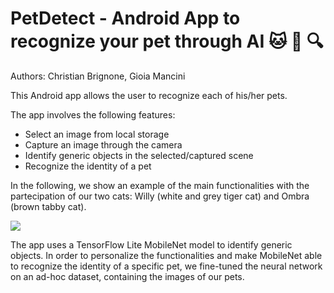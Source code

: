 # PetDetect - Android App to recognize your pet through AI :cat: :dog: :mag:
Authors: Christian Brignone, Gioia Mancini

This Android app allows the user to recognize each of his/her pets.

The app involves the following features:
* Select an image from local storage
* Capture an image through the camera
* Identify generic objects in the selected/captured scene
* Recognize the identity of a pet

In the following, we show an example of the main functionalities with the partecipation of our two cats: Willy (white and grey tiger cat) and Ombra (brown tabby cat).

![](https://github.com/ChristianBrignone/PetDetect/blob/master/petDetect_demo.gif)

The app uses a TensorFlow Lite MobileNet model to identify generic objects. 
In order to personalize the functionalities and make MobileNet able to recognize the identity of a specific pet, we fine-tuned the neural network on an ad-hoc dataset, containing the images of our pets.
